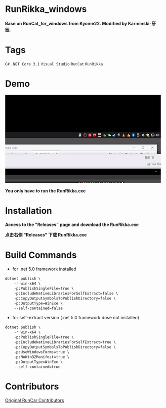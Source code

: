 # RunRikka_windows


**Base on RunCat_for_windows from Kyome22. Modified by Karminski-牙医.**


# Tags

`C#` `.NET Core 3.1` `Visual Studio` `RunCat` `RunRikka`

# Demo

![Demo](RunCat/resources/run_rikka_demo.gif)

**You only have to run the RunRikka.exe**

# Installation

**Access to the "Releases" page and download the RunRikka.exe**

**点击右侧 "Releases" 下载 RunRikka.exe**

# Build Commands

- for .net 5.0 framework installed

```
dotnet publish \
    -r win-x64 \
    -p:PublishSingleFile=true \
    -p:IncludeNativeLibrariesForSelfExtract=false \
    -p:CopyOutputSymbolsToPublishDirectory=false \
    -p:OutputType=WinExe \
    --self-contained=false 

```
 
  
- for self-extract version (.net 5.0 framework dose not installed)

```
dotnet publish \
    -r win-x64 \
    -p:PublishSingleFile=true \
    -p:IncludeNativeLibrariesForSelfExtract=true \
    -p:CopyOutputSymbolsToPublishDirectory=false \
    -p:UseWindowsForms=true \
    -p:NoWin32Manifest=true \
    -p:OutputType=WinExe \
    --self-contained=true 
```

# Contributors

<a href="https://github.com/Kyome22/RunCat_for_windows/graphs/contributors">
  Original RunCar Contributors 
</a>

<!-- Please do not delete the below comment. -->
<!-- CREATED_BY_LEADYOU_README_GENERATOR -->

